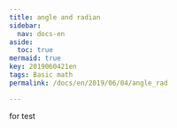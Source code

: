 ```yaml
---
title: angle and radian
sidebar:
  nav: docs-en
aside:
  toc: true
mermaid: true
key: 2019060421en
tags: Basic math
permalink: /docs/en/2019/06/04/angle_rad

---
```


for test